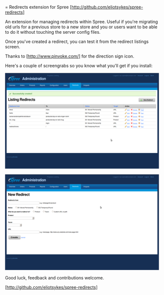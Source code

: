 = Redirects extension for Spree
[http://github.com/eliotsykes/spree-redirects]

An extension for managing redirects within Spree.  Useful if you're migrating
old urls for a previous store to a new store and you or users
want to be able to do it without touching the server config files.

Once you've created a redirect, you can test it from the redirect listings
screen.

Thanks to [http://www.pinvoke.com/] for the direction sign icon.

Here's a couple of screengrabs so you know what you'll get if you install:

![Redirects listing](redirects-listing.png "Redirects listing")

![New redirect](new-redirect.png "New redirect")

Good luck, feedback and contributions welcome.

[http://github.com/eliotsykes/spree-redirects]

